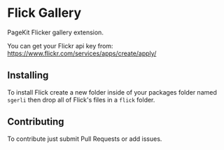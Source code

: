 # Flick Gallery
PageKit Flicker gallery extension.

You can get your Flickr api key from:  https://www.flickr.com/services/apps/create/apply/

## Installing
To install Flick create a new folder inside of your packages folder named `sgerli` then drop all of Flick's files in a `flick` folder.

## Contributing
To contribute just submit Pull Requests or add issues.
